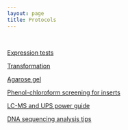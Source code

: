 ```yaml
---
layout: page
title: Protocols
---
```



<br/>


[Expression tests](/Protocols/expression.md)<br/>

[Transformation](/Protocols/Transformation_protocol.pdf)<br/>

[Agarose gel](/Protocols/Agarose_Gel.pdf)<br/>

[Phenol-chloroform screening for inserts](/Protocols/yihua.md)<br/>

[LC-MS and UPS power guide](/Protocols/LCMS.md)<br/>

[DNA sequencing analysis tips](/Protocols/DNA_TCAG_seq.pdf)<br/>


